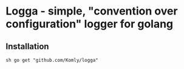 # Logga - simple, "convention over configuration" logger for golang

## Installation
`sh
go get "github.com/Komly/logga"
`
